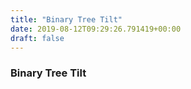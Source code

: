 ```yaml
---
title: "Binary Tree Tilt"
date: 2019-08-12T09:29:26.791419+00:00
draft: false
---
```


### Binary Tree Tilt
